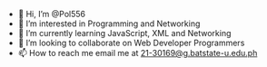 - 👋 Hi, I’m @Pol556
- 👀 I’m interested in Programming and Networking
- 🌱 I’m currently learning JavaScript, XML and Networking
- 💞️ I’m looking to collaborate on Web Developer Programmers
- 📫 How to reach me email me at 21-30169@g.batstate-u.edu.ph

<!---
Pol556/Pol556 is a ✨ special ✨ repository because its `README.md` (this file) appears on your GitHub profile.
You can click the Preview link to take a look at your changes.
--->
